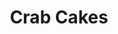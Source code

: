 ---
templateKey: blog-post
featuredpost: false
featuredimage: /assets/Crab_Cakes.png
title: Crab Cakes
description: Cooking
testfield: 1464
---